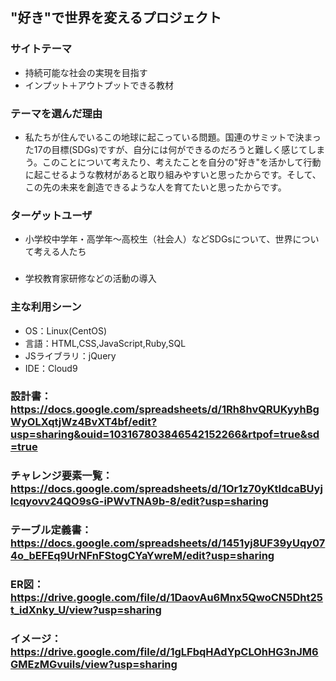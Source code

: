 ## "好き"で世界を変えるプロジェクト

### サイトテーマ
- 持続可能な社会の実現を目指す
- インプット＋アウトプットできる教材

### テーマを選んだ理由
- 私たちが住んでいるこの地球に起こっている問題。国連のサミットで決まった17の目標(SDGs)ですが、自分には何ができるのだろうと難しく感じてしまう。このことについて考えたり、考えたことを自分の"好き"を活かして行動に起こせるような教材があると取り組みやすいと思ったからです。そして、この先の未来を創造できるような人を育てたいと思ったからです。		

### ターゲットユーザ
- 小学校中学年・高学年〜高校生（社会人）などSDGsについて、世界について考える人たち


###
- 学校教育家研修などの活動の導入

### 主な利用シーン
- OS：Linux(CentOS)
- 言語：HTML,CSS,JavaScript,Ruby,SQL
- JSライブラリ：jQuery
- IDE：Cloud9

### 設計書：https://docs.google.com/spreadsheets/d/1Rh8hvQRUKyyhBgWyOLXqtjWz4BvXT4bf/edit?usp=sharing&ouid=103167803846542152266&rtpof=true&sd=true
### チャレンジ要素一覧：https://docs.google.com/spreadsheets/d/1Or1z70yKtIdcaBUyjlcqyovv24QO9sG-iPWvTNA9b-8/edit?usp=sharing
### テーブル定義書：https://docs.google.com/spreadsheets/d/1451yj8UF39yUqy074o_bEFEq9UrNFnFStogCYaYwreM/edit?usp=sharing
### ER図：https://drive.google.com/file/d/1DaovAu6Mnx5QwoCN5Dht25t_idXnky_U/view?usp=sharing
### イメージ：https://drive.google.com/file/d/1gLFbqHAdYpCLOhHG3nJM6GMEzMGvuils/view?usp=sharing